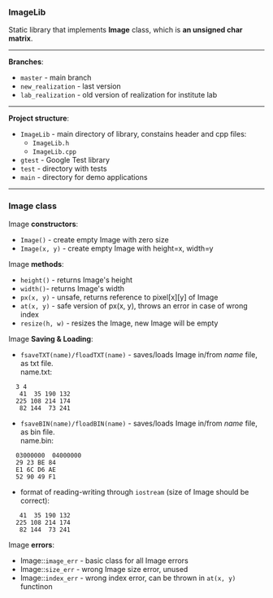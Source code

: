 ### ImageLib
Static library that implements **Image** class, which is **an unsigned char matrix**.

---

**Branches**:
- `master` - main branch
- `new_realization` - last version
- `lab_realization` - old version of realization for institute lab

---

**Project structure**:

- `ImageLib` - main directory of library, constains header and cpp files:
	- `ImageLib.h`
	- `ImageLib.cpp`
- `gtest` - Google Test library
- `test` - directory with tests
- `main` - directory for demo applications

---

### Image class

Image **constructors**:
- `Image()` - create empty Image with zero size
- `Image(x, y)` - create empty Image with height=x, width=y

Image **methods**:
- `height()` - returns Image's height
- `width()`- returns Image's width
- `px(x, y)` - unsafe, returns reference to pixel\[x\]\[y\] of Image
- `at(x, y)` - safe version of px(x, y), throws an error in case of wrong index
- `resize(h, w)` - resizes the Image, new Image will be empty

Image **Saving & Loading**:
- `fsaveTXT(name)/floadTXT(name)` - saves/loads Image in/from *name* file, as txt file.  
name.txt:
```
  3 4
   41  35 190 132
  225 108 214 174
   82 144  73 241
```
- `fsaveBIN(name)/floadBIN(name)` - saves/loads Image in/from *name* file, as bin file.  
name.bin:
```
  03000000  04000000
  29 23 BE 84
  E1 6C D6 AE
  52 90 49 F1
```

- format of reading-writing through `iostream` (size of Image should be correct):
```
   41  35 190 132
  225 108 214 174
   82 144  73 241
```

Image **errors**:
- Image::`image_err` - basic class for all Image errors
- Image::`size_err` - wrong Image size error, unused
- Image::`index_err` - wrong index error, can be thrown in `at(x, y)` functinon